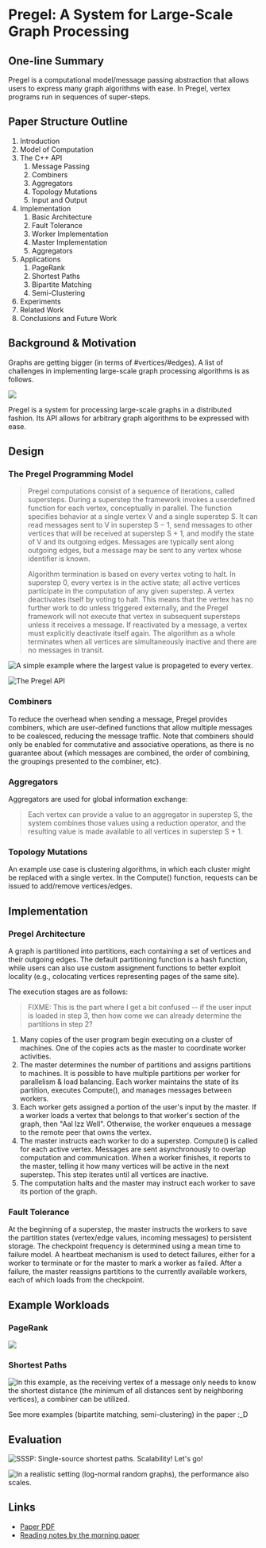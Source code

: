 # Pregel: A System for Large-Scale Graph Processing

## One-line Summary

Pregel is a computational model/message passing abstraction that allows users to express many graph algorithms with ease. In Pregel, vertex programs run in sequences of super-steps. 

## Paper Structure Outline

1. Introduction
2. Model of Computation
3. The C++ API
   1. Message Passing
   2. Combiners
   3. Aggregators
   4. Topology Mutations
   5. Input and Output
4. Implementation
   1. Basic Architecture
   2. Fault Tolerance
   3. Worker Implementation
   4. Master Implementation
   5. Aggregators
5. Applications
   1. PageRank
   2. Shortest Paths
   3. Bipartite Matching
   4. Semi-Clustering
6. Experiments
7. Related Work
8. Conclusions and Future Work

## Background & Motivation

Graphs are getting bigger \(in terms of \#vertices/\#edges\). A list of challenges in implementing large-scale graph processing algorithms is as follows.

![](../../.gitbook/assets/screen-shot-2021-06-18-at-11.12.57-pm.png)

Pregel is a system for processing large-scale graphs in a distributed fashion. Its API allows for arbitrary graph algorithms to be expressed with ease.

## Design

### The Pregel Programming Model

> Pregel computations consist of a sequence of iterations, called supersteps. During a superstep the framework invokes a userdefined function for each vertex, conceptually in parallel. The function specifies behavior at a single vertex V and a single superstep S. It can read messages sent to V in superstep S − 1, send messages to other vertices that will be received at superstep S + 1, and modify the state of V and its outgoing edges. Messages are typically sent along outgoing edges, but a message may be sent to any vertex whose identifier is known.  
>   
> Algorithm termination is based on every vertex voting to halt. In superstep 0, every vertex is in the active state; all active vertices participate in the computation of any given superstep. A vertex deactivates itself by voting to halt. This means that the vertex has no further work to do unless triggered externally, and the Pregel framework will not execute that vertex in subsequent supersteps unless it receives a message. If reactivated by a message, a vertex must explicitly deactivate itself again. The algorithm as a whole terminates when all vertices are simultaneously inactive and there are no messages in transit.

![A simple example where the largest value is propageted to every vertex.](../../.gitbook/assets/screen-shot-2021-06-18-at-8.24.38-pm.png)

![The Pregel API](../../.gitbook/assets/screen-shot-2021-06-18-at-10.48.55-pm.png)

### Combiners

To reduce the overhead when sending a message, Pregel provides combiners, which are user-defined functions that allow multiple messages to be coalesced, reducing the message traffic. Note that combiners should only be enabled for commutative and associative operations, as there is no guarantee about {which messages are combined, the order of combining, the groupings presented to the combiner, etc}.

### Aggregators

Aggregators are used for global information exchange:

> Each vertex can provide a value to an aggregator in superstep S, the system combines those values using a reduction operator, and the resulting value is made available to all vertices in superstep S + 1.

### Topology Mutations

An example use case is clustering algorithms, in which each cluster might be replaced with a single vertex. In the Compute\(\) function, requests can be issued to add/remove vertices/edges. 

## Implementation

### Pregel Architecture

A graph is partitioned into partitions, each containing a set of vertices and their outgoing edges. The default partitioning function is a hash function, while users can also use custom assignment functions to better exploit locality \(e.g., colocating vertices representing pages of the same site\).

The execution stages are as follows:

> FIXME: This is the part where I get a bit confused -- if the user input is loaded in step 3, then how come we can already determine the partitions in step 2?

1. Many copies of the user program begin executing on a cluster of machines. One of the copies acts as the master to coordinate worker activities.
2. The master determines the number of partitions and assigns partitions to machines. It is possible to have multiple partitions per worker for parallelism & load balancing. Each worker maintains the state of its partition, executes Compute\(\), and manages messages between workers.
3. Each worker gets assigned a portion of the user's input by the master. If a worker loads a vertex that belongs to that worker's section of the graph, then "Aal Izz Well". Otherwise, the worker enqueues a message to the remote peer that owns the vertex.
4. The master instructs each worker to do a superstep. Compute\(\) is called for each active vertex. Messages are sent asynchronously to overlap computation and communication. When a worker finishes, it reports to the master, telling it how many vertices will be active in the next superstep. This step iterates until all vertices are inactive.
5. The computation halts and the master may instruct each worker to save its portion of the graph.

### Fault Tolerance

At the beginning of a superstep, the master instructs the workers to save the partition states \(vertex/edge values, incoming messages\) to persistent storage. The checkpoint frequency is determined using a mean time to failure model. A heartbeat mechanism is used to detect failures, either for a worker to terminate or for the master to mark a worker as failed. After a failure, the master reassigns partitions to the currently available workers, each of which loads from the checkpoint.

## Example Workloads

### PageRank

![](../../.gitbook/assets/screen-shot-2021-06-19-at-12.07.07-am.png)

### Shortest Paths

![In this example, as the receiving vertex of a message only needs to know the shortest distance \(the minimum of all distances sent by neighboring vertices\), a combiner can be utilized.](../../.gitbook/assets/screen-shot-2021-06-19-at-12.07.39-am.png)

See more examples \(bipartite matching, semi-clustering\) in the paper :\_D

## Evaluation

![SSSP: Single-source shortest paths. Scalability! Let&apos;s go!](../../.gitbook/assets/screen-shot-2021-06-19-at-12.13.06-am.png)

![In a realistic setting \(log-normal random graphs\), the performance also scales.](../../.gitbook/assets/screen-shot-2021-06-19-at-12.14.18-am.png)

## Links

* [Paper PDF](https://www.dcs.bbk.ac.uk/~dell/teaching/cc/paper/sigmod10/p135-malewicz.pdf)
* [Reading notes by the morning paper](https://blog.acolyer.org/2015/05/26/pregel-a-system-for-large-scale-graph-processing/)

